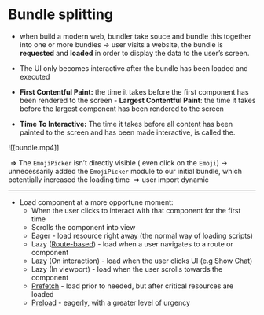 # Bundle splitting
- when build a modern web, bundler take souce and bundle this together into one or more bundles -> user visits a website, the bundle is **requested** and **loaded** in order to display the data to the user’s screen.
- The UI only becomes interactive after the bundle has been loaded and executed

- **First Contentful Paint:**  the time it takes before the first component has been rendered to the screen
- **Largest Contentful Paint**: the time it takes before the largest component has been rendered to the screen
 - **Time To Interactive:** The time it takes before all content has been painted to the screen and has been made interactive, is called the.
 
![[bundle.mp4]]

 => The `EmojiPicker` isn’t directly visible ( even click on the `Emoji`) -> unnecessarily added the `EmojiPicker` module to our initial bundle, which potentially increased the loading time
 => user import dynamic

---
- Load component at a more opportune moment:
	- When the user clicks to interact with that component for the first time
	- Scrolls the component into view
	- Eager - load resource right away (the normal way of loading scripts)
	- Lazy ([Route-based](https://web.dev/code-splitting-with-dynamic-imports-in-nextjs/#route-based-and-component-based-code-splitting)) - load when a user navigates to a route or component
	- Lazy (On interaction) - load when the user clicks UI (e.g Show Chat)
	- Lazy (In viewport) - load when the user scrolls towards the component
	- [Prefetch](https://web.dev/link-prefetch/) - load prior to needed, but after critical resources are loaded
	- [Preload](https://web.dev/preload-critical-assets/) - eagerly, with a greater level of urgency
